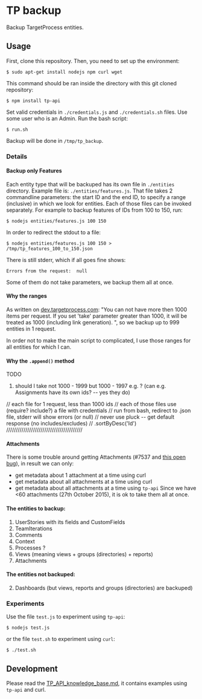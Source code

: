 # TP backup

Backup TargetProcess entities.

## Usage
First, clone this repository. Then, you need to set up the environment:
```
$ sudo apt-get install nodejs npm curl wget
```
This command should be ran inside the directory with this git cloned repository:
```
$ npm install tp-api
```
Set valid credentials in `./credentials.js` and `./credentials.sh` files. Use some user who is an Admin.
Run the bash script:
```
$ run.sh
```
Backup will be done in `/tmp/tp_backup`.

### Details
#### Backup only Features
Each entity type that will be backuped has its own file in `./entities` directory. Example file is: `./entities/features.js`. That file takes 2 commandline parameters: the start ID and the end ID, to specify a range (inclusive) in which we look for entities. Each of those files can be invoked separately. For example to backup features of IDs from 100 to 150, run:
```
$ nodejs entities/features.js 100 150
```
In order to redirect the stdout to a file:
```
$ nodejs entities/features.js 100 150 > /tmp/tp_features_100_to_150.json
```
There is still stderr, which if all goes fine shows:
```
Errors from the request:  null
```
Some of them do not take parameters, we backup them all at once.

#### Why the ranges
As written on [dev.targetprocess.com](http://dev.targetprocess.com/rest/response_format): "You can not have more then 1000 items per request. If you set 'take' parameter greater than 1000, it will be treated as 1000 (including link generation). ", so we backup up to 999 entities in 1 request.

In order not to make the main script to complicated, I use those ranges for all entities for which I can.

#### Why the `.append()` method
TODO
1. should I take not 1000 - 1999 but 1000 - 1997 e.g. ? (can e.g. Assignments have its own ids? -- yes they do)

// each file for 1 request, less than 1000 ids
// each of those files use (require? include?) a file with credentials
// run from bash, redirect to .json file, stderr will show errors (or null)
// never use pluck -- get default response (no includes/excludes)
// .sortByDesc('Id')
////////////////////////////////////////
#### Attachments
There is some trouble around getting Attachments (#7537 and [this open bug](https://tp3.uservoice.com/forums/174654-we-will-rock-you/suggestions/6312209-improve-rest-api-support-operations-for-attachmen)), in result we can only:
  * get metadata about 1 attachment at a time using curl
  * get metadata about all attachments at a time using curl
  * get metadata about all attachments at a time using `tp-api`
Since we have <60 attachments (27th October 2015), it is ok to take them all at once.

#### The entities to backup:
1. UserStories with its fields and CustomFields
2. TeamIterations
3. Comments
2. Context
4. Processes ?
3. Views (meaning views + groups (directories) + reports)
1. Attachments

#### The entities not backuped:
2. Dashboards (but views, reports and groups (directories) are backuped)

### Experiments
Use the file `test.js` to experiment using `tp-api`:
```
$ nodejs test.js
```
or the file `test.sh` to experiment using `curl`:
```
$ ./test.sh
```

## Development
Please read the [TP_API_knowledge_base.md](TP_API_knowledge_base.md), it contains examples using `tp-api` and curl.
